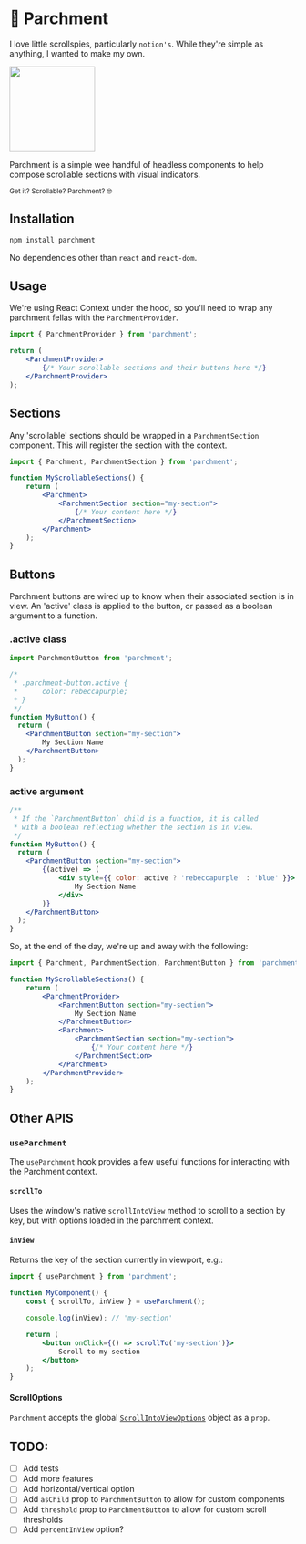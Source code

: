 # 📜 Parchment

I love little scrollspies, particularly `notion's`. While they're simple as anything, I wanted to make my own.

<img src="https://github.com/user-attachments/assets/b2ad4bbe-835e-4ea2-aac4-81d29b445158" width="150px" />

Parchment is a simple wee handful of headless components to help compose scrollable sections with visual indicators.

<small>Get it? Scrollable? Parchment? 🤓</small>

## Installation
```bash
npm install parchment
```

No dependencies other than `react` and `react-dom`.

## Usage
We're using React Context under the hood, so you'll need to wrap any parchment fellas with the `ParchmentProvider`.

```jsx
import { ParchmentProvider } from 'parchment';

return (
    <ParchmentProvider>
        {/* Your scrollable sections and their buttons here */}
    </ParchmentProvider>
);
```

## Sections
Any 'scrollable' sections should be wrapped in a `ParchmentSection` component. This will register the section with the context.

```jsx
import { Parchment, ParchmentSection } from 'parchment';

function MyScrollableSections() {
    return (
        <Parchment>
            <ParchmentSection section="my-section">
                {/* Your content here */}
            </ParchmentSection>
        </Parchment>
    );
}
```

## Buttons
Parchment buttons are wired up to know when their associated section is in view. An 'active' class is
applied to the button, or passed as a boolean argument to a function.

### .active class
```jsx
import ParchmentButton from 'parchment';

/*
 * .parchment-button.active {
 *      color: rebeccapurple;
 * }
 */
function MyButton() {
  return (
    <ParchmentButton section="my-section">
        My Section Name
    </ParchmentButton>
  );
}
```

### active argument
```jsx
/**
 * If the `ParchmentButton` child is a function, it is called
 * with a boolean reflecting whether the section is in view.
 */
function MyButton() {
  return (
    <ParchmentButton section="my-section">
        {(active) => (
            <div style={{ color: active ? 'rebeccapurple' : 'blue' }}>
                My Section Name
            </div>
        )}
    </ParchmentButton> 
  );
}
```

So, at the end of the day, we're up and away with the following:

```jsx
import { Parchment, ParchmentSection, ParchmentButton } from 'parchment';

function MyScrollableSections() {
    return (
        <ParchmentProvider>
            <ParchmentButton section="my-section">
                My Section Name
            </ParchmentButton>
            <Parchment>
                <ParchmentSection section="my-section">
                    {/* Your content here */}
                </ParchmentSection>
            </Parchment>
        </ParchmentProvider>
    );
}
```

## Other APIS
### `useParchment`

The `useParchment` hook provides a few useful functions for interacting with the Parchment context.

#### `scrollTo`
Uses the window's native `scrollIntoView` method to scroll to a section by key, but with options loaded in the parchment context.

#### `inView`
Returns the key of the section currently in viewport, e.g.:

```jsx
import { useParchment } from 'parchment';

function MyComponent() {
    const { scrollTo, inView } = useParchment();

    console.log(inView); // 'my-section'

    return (
        <button onClick={() => scrollTo('my-section')}>
            Scroll to my section
        </button>
    );
}
```

#### ScrollOptions
`Parchment` accepts the global [`ScrollIntoViewOptions`](https://developer.mozilla.org/en-US/docs/Web/API/Element/scrollIntoView#scrollintoviewoptions) object as a `prop`.

## TODO:
- [ ] Add tests
- [ ] Add more features
- [ ] Add horizontal/vertical option
- [ ] Add `asChild` prop to `ParchmentButton` to allow for custom components
- [ ] Add `threshold` prop to `ParchmentButton` to allow for custom scroll thresholds
- [ ] Add `percentInView` option?